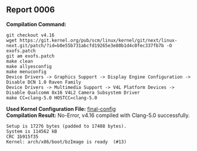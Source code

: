 ## Report 0006 #  
**Compilation Command:**
```
git checkout v4.16
wget https://git.kernel.org/pub/scm/linux/kernel/git/next/linux-next.git/patch/?id=b0e55b731abcfd19265e3e80b1d4c0fec337fb7b -O exofs.patch  
git am exofs.patch
make clean
make allyesconfig
make menuconfig
Device Drivers -> Graphics Support -> Display Engine Configuration -> Disable DCN 1.0 Raven Family
Device Drivers -> Multimedia Support -> V4L Platform Devices -> Disable Qualcomm 8x16 V4L2 Camera Subsystem Driver
make CC=clang-5.0 HOSTCC=clang-5.0
```
**Used Kernel Configuration File:** [final-config](../../../config-files/v4.16/dcn10_qcom8x16_off_config)  
**Compilation Result:** No-Error, v4.16 compiled with Clang-5.0 successfully.  
```
Setup is 17276 bytes (padded to 17408 bytes).
System is 114562 kB
CRC 1b915f35
Kernel: arch/x86/boot/bzImage is ready  (#13)
```  




